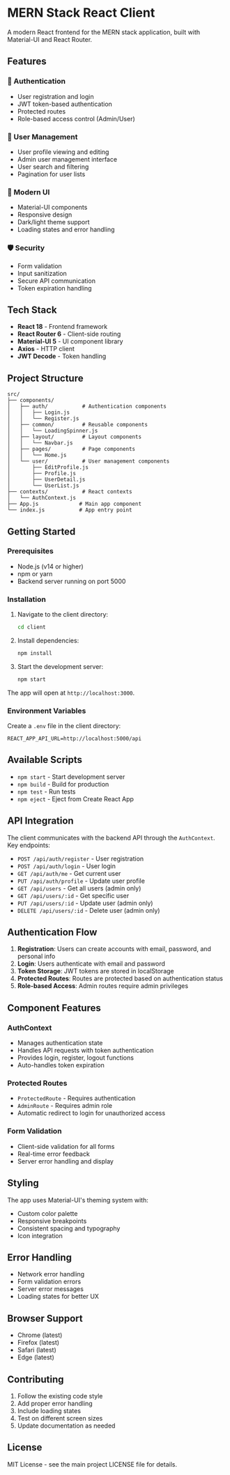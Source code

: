 # MERN Stack React Client

A modern React frontend for the MERN stack application, built with Material-UI and React Router.

## Features

### 🔐 Authentication
- User registration and login
- JWT token-based authentication
- Protected routes
- Role-based access control (Admin/User)

### 👤 User Management
- User profile viewing and editing
- Admin user management interface
- User search and filtering
- Pagination for user lists

### 🎨 Modern UI
- Material-UI components
- Responsive design
- Dark/light theme support
- Loading states and error handling

### 🛡️ Security
- Form validation
- Input sanitization
- Secure API communication
- Token expiration handling

## Tech Stack

- **React 18** - Frontend framework
- **React Router 6** - Client-side routing
- **Material-UI 5** - UI component library
- **Axios** - HTTP client
- **JWT Decode** - Token handling

## Project Structure

```
src/
├── components/
│   ├── auth/           # Authentication components
│   │   ├── Login.js
│   │   └── Register.js
│   ├── common/         # Reusable components
│   │   └── LoadingSpinner.js
│   ├── layout/         # Layout components
│   │   └── Navbar.js
│   ├── pages/          # Page components
│   │   └── Home.js
│   └── user/           # User management components
│       ├── EditProfile.js
│       ├── Profile.js
│       ├── UserDetail.js
│       └── UserList.js
├── contexts/           # React contexts
│   └── AuthContext.js
├── App.js             # Main app component
└── index.js           # App entry point
```

## Getting Started

### Prerequisites

- Node.js (v14 or higher)
- npm or yarn
- Backend server running on port 5000

### Installation

1. Navigate to the client directory:
   ```bash
   cd client
   ```

2. Install dependencies:
   ```bash
   npm install
   ```

3. Start the development server:
   ```bash
   npm start
   ```

The app will open at `http://localhost:3000`.

### Environment Variables

Create a `.env` file in the client directory:

```env
REACT_APP_API_URL=http://localhost:5000/api
```

## Available Scripts

- `npm start` - Start development server
- `npm build` - Build for production
- `npm test` - Run tests
- `npm eject` - Eject from Create React App

## API Integration

The client communicates with the backend API through the `AuthContext`. Key endpoints:

- `POST /api/auth/register` - User registration
- `POST /api/auth/login` - User login
- `GET /api/auth/me` - Get current user
- `PUT /api/auth/profile` - Update user profile
- `GET /api/users` - Get all users (admin only)
- `GET /api/users/:id` - Get specific user
- `PUT /api/users/:id` - Update user (admin only)
- `DELETE /api/users/:id` - Delete user (admin only)

## Authentication Flow

1. **Registration**: Users can create accounts with email, password, and personal info
2. **Login**: Users authenticate with email and password
3. **Token Storage**: JWT tokens are stored in localStorage
4. **Protected Routes**: Routes are protected based on authentication status
5. **Role-based Access**: Admin routes require admin privileges

## Component Features

### AuthContext
- Manages authentication state
- Handles API requests with token authentication
- Provides login, register, logout functions
- Auto-handles token expiration

### Protected Routes
- `ProtectedRoute` - Requires authentication
- `AdminRoute` - Requires admin role
- Automatic redirect to login for unauthorized access

### Form Validation
- Client-side validation for all forms
- Real-time error feedback
- Server error handling and display

## Styling

The app uses Material-UI's theming system with:
- Custom color palette
- Responsive breakpoints
- Consistent spacing and typography
- Icon integration

## Error Handling

- Network error handling
- Form validation errors
- Server error messages
- Loading states for better UX

## Browser Support

- Chrome (latest)
- Firefox (latest)
- Safari (latest)
- Edge (latest)

## Contributing

1. Follow the existing code style
2. Add proper error handling
3. Include loading states
4. Test on different screen sizes
5. Update documentation as needed

## License

MIT License - see the main project LICENSE file for details.
